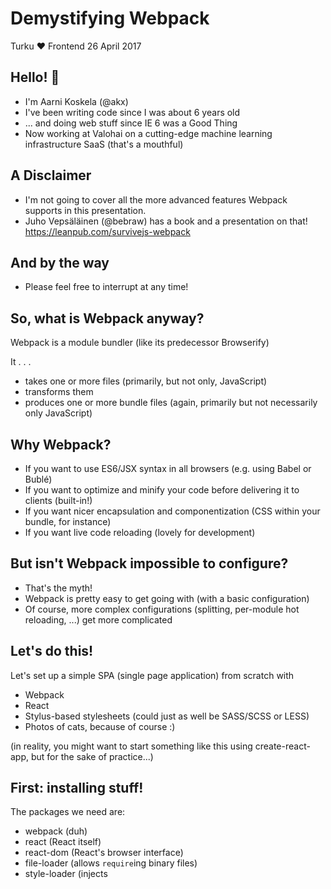 # Demystifying Webpack
Turku ❤ Frontend
26 April 2017

## Hello! 👋
* I'm Aarni Koskela (@akx)
* I've been writing code since I was about 6 years old
* ... and doing web stuff since IE 6 was a Good Thing
* Now working at Valohai on a cutting-edge machine learning infrastructure SaaS (that's a mouthful)


## A Disclaimer

* I'm not going to cover all the more advanced features Webpack supports in this presentation.
* Juho Vepsäläinen (@bebraw) has a book and a presentation on that! https://leanpub.com/survivejs-webpack
 
## And by the way

* Please feel free to interrupt at any time!

## So, what is Webpack anyway?

Webpack is a module bundler (like its predecessor Browserify)

It . . .

* takes one or more files (primarily, but not only, JavaScript)
* transforms them
* produces one or more bundle files (again, primarily but not necessarily only JavaScript)

## Why Webpack?

* If you want to use ES6/JSX syntax in all browsers (e.g. using Babel or Bublé)
* If you want to optimize and minify your code before delivering it to clients (built-in!)
* If you want nicer encapsulation and componentization (CSS within your bundle, for instance)
* If you want live code reloading (lovely for development)

## But isn't Webpack impossible to configure?

* That's the myth!
* Webpack is pretty easy to get going with (with a basic configuration)
* Of course, more complex configurations (splitting, per-module hot reloading, ...) get more complicated

## Let's do this!

Let's set up a simple SPA (single page application) from scratch with

* Webpack
* React
* Stylus-based stylesheets (could just as well be SASS/SCSS or LESS)
* Photos of cats, because of course :)

(in reality, you might want to start something like this using create-react-app, but for the sake of practice...)

## First: installing stuff!

The packages we need are:
* webpack (duh)
* react (React itself)
* react-dom (React's browser interface)
* file-loader (allows `require`ing binary files)
* style-loader (injects <style> tags for CSS)
* css-loader (loads and minifies CSS)
* stylus-loader (loads Stylus style sheets)
* stylus (a dependency of stylus-loader)
* babel-loader (Webpack loader for Babel)
* babel-core (Babel's core without a CLI)
* babel-preset-env (a general ES6 Babel preset)
* babel-preset-react (a Babel preset for React)

Also, for development, let's install

* webpack-dev-server (development server)

## Yarrrrn!

* `yarn init`
* `yarn add webpack react react-dom url-loader file-loader style-loader css-loader stylus-loader stylus babel-loader babel-core babel-preset-react babel-preset-env`
* `yarn add --dev webpack-dev-server`

We could just as well use npm, but yarn is faster.

## Second: the configuration!

Webpack can be run without a configuration file, but no one does that.

* Webpack is configured by way of a JavaScript configuration file, by default webpack.config.js.
* The configuration file is Real, Actual JavaScript, which will be executed by Node.js, so you can do whatever you like in it, as long as you `module.exports =` a configuration object at the end.
* We'll just keep it reasonably simple for now...

### Simplest configuration

```javascript
module.exports = {
  entry: './src/index.js',
  output: {
    path: __dirname + '/dist',
    filename: 'bundle.js',
  },
};
```

This won't do anything fancy since no loaders are set But it'll bundle things and let us to use `require()` already!

## Let's write some code!

This is src/index.js, our entry point. 

```javascript
import React from 'react';
import ReactDOM from 'react-dom';

document.write('herlo worl');
```

 
## Let's rev up the dev server!

Let's add an incantation to open the dev server to our `package.json` file, so it's easier to start now and later.

```javascript
  "scripts": {
    "dev": "webpack-dev-server"
  }
```

Now all we need to do is `yarn dev` and navigate to http://localhost:8080/bundle – a virtual HTML file that loads our bundle

## Let's add loaders!

Anything other than plain JavaScript must be transformed by way of loaders; we've already installed a bunch of them, so let's configure them...

```javascript
module: {
  rules: [
    {
      test: /.styl$/,
      use: ['style-loader', 'css-loader', 'stylus-loader'],
    },
    {
      test: /.(jpg|jpeg|png)$/,
      use: ['file-loader'],
    },
    {
      test: /.jsx?$/,
      use: {
        loader: 'babel-loader',
        options: {
          presets: ['env', 'react'],
        },
      },
      exclude: /node_modules/,
    },
  ],
}
```

## Let's write some React!

```javascript
import React from 'react';
import ReactDOM from 'react-dom';
import CatImageURL from './cat.png';

class CatApp extends React.Component {
	constructor() {
		super();
		this.state = {number: 1};
	}
	render() {
		const cats = [];
		for(let i = 0; i < this.state.number; i++) {
			cats.push(<img src={CatImageURL} key={i} />);
		}
		return (
			<div>
				<h1>Cat app</h1>
				<button onClick={(e) => this.setState({number: this.state.number + 1})}>More mew!</button>
				<br />
				{cats}
			</div>
		);
	}
}

ReactDOM.render(<CatApp />, document.body);
```

Note how any edits reload the application in real time! 😎
 
## Let's also add some style!

Since style-loader supports hot reloading, so we can tweak styles even faster!
(That is, if we're running the dev server with --hot)

```javascript
import style from './style.styl';
```

## We're done developing,  let's go to production!

* The -p (for production) flag to webpack (the CLI tool) enables minification and other optimizations
* The --progress flag lets us watch exciting things happen
* So let's run: `./node_modules/.bin/webpack -p --progress`
* And lo and behold; there's a bundle.js and a PNG file in dist/
* Look ma, no CSS file though! (It's embedded in the JS bundle.)
* You can serve the built files with any old web server, and/or embed them in your apps.

## That's it!

Simple, no?

Thank you!  Questions?

@akx – aarni@valohai.com
 
 